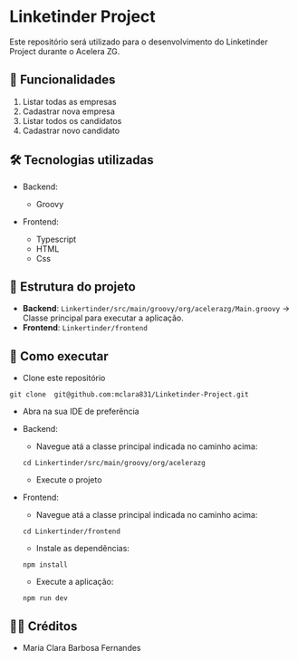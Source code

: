 # Linketinder Project

Este repositório será utilizado para o desenvolvimento do Linketinder Project durante o Acelera ZG.

## 📌 Funcionalidades
1. Listar todas as empresas
2. Cadastrar nova empresa
3. Listar todos os candidatos
4. Cadastrar novo candidato



## 🛠️ Tecnologias utilizadas
- Backend:
    - Groovy

- Frontend:
    - Typescript
    - HTML
    - Css



## 📂 Estrutura do projeto

- **Backend**: `Linkertinder/src/main/groovy/org/acelerazg/Main.groovy` → Classe principal para executar a aplicação.
- **Frontend**:  `Linkertinder/frontend`


## 🚀 Como executar

- Clone este repositório 

``` 
git clone  git@github.com:mclara831/Linketinder-Project.git
```

-  Abra na sua IDE de preferência

- Backend:
    - Navegue atá a classe principal indicada no caminho acima:

    ``` 
    cd Linkertinder/src/main/groovy/org/acelerazg
    ```
    - Execute o projeto

- Frontend: 
    - Navegue atá a classe principal indicada no caminho acima:

    ``` 
    cd Linkertinder/frontend
    ```
    - Instale as dependências:

    ``` 
    npm install
    ```
    - Execute a aplicação:
    ```
    npm run dev
    ```



## 👩‍💻 Créditos

- Maria Clara Barbosa Fernandes